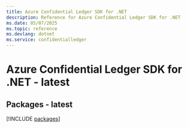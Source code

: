 ```yaml
---
title: Azure Confidential Ledger SDK for .NET
description: Reference for Azure Confidential Ledger SDK for .NET
ms.date: 05/07/2025
ms.topic: reference
ms.devlang: dotnet
ms.service: confidentialledger
---
```

# Azure Confidential Ledger SDK for .NET - latest
## Packages - latest
[!INCLUDE [packages](confidential-ledger-index.md)]